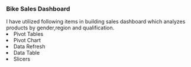 <h3>Bike Sales Dashboard </h3>
I have utilized following items in building sales dashboard which analyzes products by gender,region and qualification.
<li>Pivot Tables</li>
<li>Pivot Chart</li>
<li>Data Refresh</li>
<li>Data Table</li>
<li>Slicers</li>
